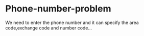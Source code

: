 # Phone-number-problem
We need to enter the phone number and it can specify the area code,exchange code and number code... 
